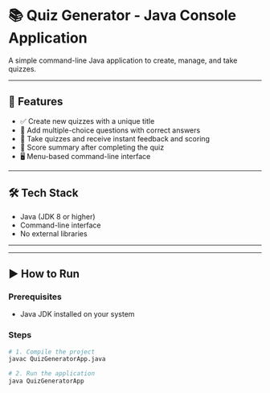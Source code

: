 # 📚 Quiz Generator - Java Console Application

A simple command-line Java application to create, manage, and take quizzes.

---

## 🚀 Features

- ✅ Create new quizzes with a unique title  
- 📝 Add multiple-choice questions with correct answers  
- 🧪 Take quizzes and receive instant feedback and scoring  
- 🧮 Score summary after completing the quiz  
- 🖥️ Menu-based command-line interface  

---

## 🛠️ Tech Stack

- Java (JDK 8 or higher)
- Command-line interface
- No external libraries

---


---


## ▶️ How to Run

### Prerequisites
- Java JDK installed on your system

### Steps

```bash
# 1. Compile the project
javac QuizGeneratorApp.java

# 2. Run the application
java QuizGeneratorApp








